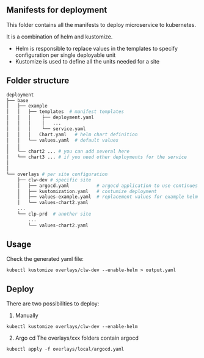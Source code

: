 ## Manifests for deployment

This folder contains all the manifests to deploy microservice to kubernetes.

It is a combination of helm and kustomize. 
  - Helm is responsible to replace values in the templates to specify configuration per single deployable unit
  - Kustomize is used to define all the units needed for a site



## Folder structure

```bash
deployment
├── base 
│   ├── example 
│   │   ├── templates  # manifest templates
│   │   │    ├── deployment.yaml 
│   │   │    │   ...
│   │   │    └── service.yaml
│   │   │   Chart.yaml   # helm chart definition 
│   │   └── values.yaml  # default values 
│   │   
│   └── chart2 ... # you can add several here
│   └── chart3 ... # if you need other deployments for the service
│       
│
└── overlays # per site configuration
    ├── clw-dev # specific site
    │   ├── argocd.yaml          # argocd application to use continues deployment
    │   ├── kustomization.yaml   # costumize deployment
    │   ├── values-example.yaml  # replacement values for example helm chart    
    │   └── values-chart2.yaml
    ...
    └── clp-prd  # another site
        ...
        └── values-chart2.yaml
```

## Usage
Check the generated yaml file:
```
kubectl kustomize overlays/clw-dev --enable-helm > output.yaml
```

## Deploy
There are two possibilities to deploy: 

1. Manually

```shell
kubectl kustomize overlays/clw-dev --enable-helm 
```

2. Argo cd
The overlays/xxx folders contain argocd
```shell
kubectl apply -f overlays/local/argocd.yaml
```